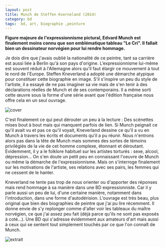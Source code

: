 ```yaml
---
layout: post
title: Munch de Steffen Kverneland (2014)
category: bd
tags:  bd, art, biographie ,peinture
---
```


**Figure majeure de l'expressionnisme pictural, Edvard Munch est finalement moins connu que son emblématique tableau "Le Cri". Il fallait bien un dessinateur norvégien pour lui rendre hommage.**

Je dois dire que j'avais oublié la nationalité de ce peintre, tant sa carrière est aussi liée à Berlin qu'à son pays d'origine. L’expressionnisme lui-même est souvent réduit à l'Allemagne alors qu'il faut élargir ce mouvement à tout le nord de l'Europe. Steffen Kneverland a adopté une démarche atypique pour constituer cette biographie en image. S'il s'inspire un peu du style de l'artiste, il a essayé de ne pas imaginer sa vie mais de s'en tenir à des déclarations réelles de Munch et de ses contemporains. Il a même sorti cette œuvre sous la forme d'une série avant que l'édition française nous offre cela en un seul ouvrage.

![cover](https://filedn.eu/llqi9IBxlYouGRXYG2xlROb/img/2021/munch1.jpg)

C'est finalement ce qui peut dérouter un peu à la lecture : Des scènettes mises bout à bout mais qui manquent parfois de lien. Si Munch peignait ce qu'il avait vu et pas ce qu'il voyait, Kneverland dessine ce qu'il a vu en Munch à travers les écrits et documents qu'il a pu réunir. Nous n'entrons alors pas dans la tête de Munch mais sommes des sortes de témoins privilégiés de la vie de cet homme complexe, étonnant et déroutant. Evidemment, il y a le folklore habituel sur les artistes torturés : sexe, alcool, dépression... On s'en doute un petit peu en connaissant l'oeuvre de Munch ou même la démarche de l'expressionnisme. Mais on s'interroge finalement sur les motivations de l'artiste, ses relations avec ses pairs, les femmes qui ne cessent de le hanter.

Kneverland ne tente pas trop de nous orienter ou d'apporter des réponses mais rend hommage à sa manière dans une BD expressionniste. Car il y parle aussi un peu de lui, d'une certaine manière, notamment dans l'introduction, dans une forme d'autodérision. L'ouvrage est très beau, plus original que bien des biographies de peintre que j'ai pu lire récemment. Il donne envie de s'y replonger comme d'aller voir les tableaux du maître norvégien, ce que j'ai assez peu fait (déjà parce qu'ils ne sont pas exposés à coté...). Une BD qui s'adresse évidemment aux amateurs d'art mais aussi à ceux qui se sentent tout simplement touchés par ce que l'on connaît de Munch. 

![extrait](https://filedn.eu/llqi9IBxlYouGRXYG2xlROb/img/2021/munch2.jpg)

